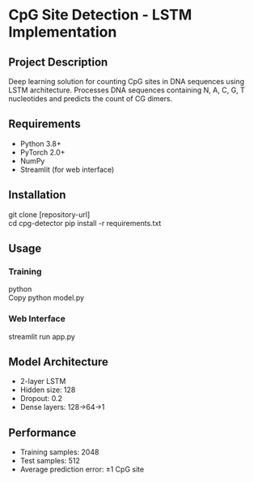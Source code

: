 
# **CpG Site Detection \- LSTM Implementation**
## **Project Description**
Deep learning solution for counting CpG sites in DNA sequences using LSTM architecture. Processes DNA sequences containing N, A, C, G, T nucleotides and predicts the count of CG dimers.
## **Requirements**
* Python 3.8+  
* PyTorch 2.0+  
* NumPy  
* Streamlit (for web interface)
## **Installation**

git clone \[repository-url\]  
cd cpg-detector
pip install \-r requirements.txt


## **Usage**
### **Training**
python  
Copy
python model.py
### **Web Interface**

streamlit run app.py

## **Model Architecture**
* 2-layer LSTM  
* Hidden size: 128  
* Dropout: 0.2  
* Dense layers: 128→64→1
## **Performance**
* Training samples: 2048  
* Test samples: 512  
* Average prediction error: ±1 CpG site

